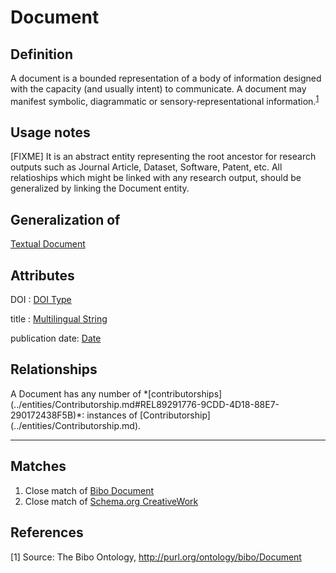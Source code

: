 # Document

## Definition
A document is a bounded representation of a body of information designed with the capacity (and usually intent) to communicate. 
A document may manifest symbolic, diagrammatic or sensory-representational information.<sup>[1](#fn1)</sup>

## Usage notes
[FIXME]
It is an abstract entity representing the root ancestor for research outputs such as Journal Article, Dataset, Software, Patent, etc. All relatioships which might be linked with any research output, should be generalized by linking the Document entity.

## Generalization of
[Textual Document](../entities/Textual_Document.md)

## Attributes
DOI : [DOI Type](../datatypes/DOI.md)

title : [Multilingual String](../datatypes/Multilingual_String.md)

publication date: [Date](../datatypes/Date.md)

## Relationships
<div id="REL89291776-9CDD-4D18-88E7-290172438F5B">A Document has any number of *[contributorships](../entities/Contributorship.md#REL89291776-9CDD-4D18-88E7-290172438F5B)*: instances of [Contributorship](../entities/Contributorship.md).</div>

---
## Matches
1. Close match of [Bibo Document](http://purl.org/ontology/bibo/Document)
2. Close match of [Schema.org CreativeWork](https://schema.org/CreativeWork)

## References
<a name="fn1">\[1\]</a> Source: The Bibo Ontology, http://purl.org/ontology/bibo/Document
